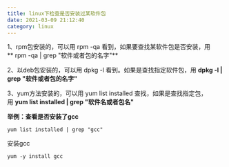 ```yaml
---
title: linux下检查是否安装过某软件包
date: 2021-03-09 21:12:40
category: linux
---
```

1、rpm包安装的，可以用 rpm -qa 看到，如果要查找某软件包是否安装，用** rpm -qa | grep "软件或者包的名字"**

2、以deb包安装的，可以用 dpkg -l 看到。如果是查找指定软件包，用 **dpkg -l | grep "软件或者包的名字"**

3、yum方法安装的，可以用 yum list installed 查找，如果是查找指定包，用 **yum list installed | grep "软件名或者包名"**

**举例：查看是否安装了gcc**

```
yum list installed | grep "gcc"
```
安装gcc
```
yum -y install gcc
```
